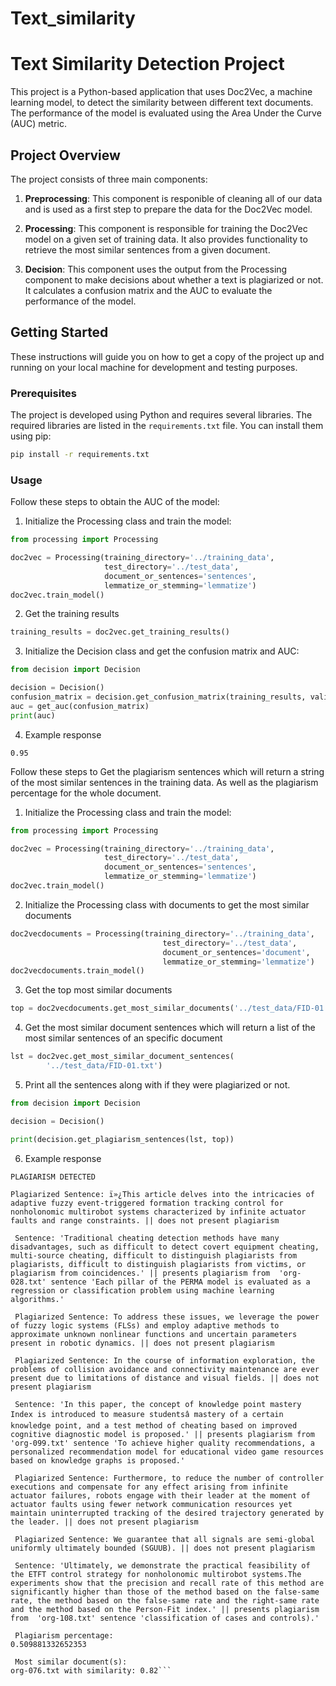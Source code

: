 # Text_similarity

# Text Similarity Detection Project

This project is a Python-based application that uses Doc2Vec, a machine learning model, to detect the similarity between different text documents. The performance of the model is evaluated using the Area Under the Curve (AUC) metric.

## Project Overview

The project consists of three main components:

1. **Preprocessing**: This component is responible of cleaning all of our data and is used as a first step to prepare the data for the Doc2Vec model.

2. **Processing**: This component is responsible for training the Doc2Vec model on a given set of training data. It also provides functionality to retrieve the most similar sentences from a given document.

3. **Decision**: This component uses the output from the Processing component to make decisions about whether a text is plagiarized or not. It calculates a confusion matrix and the AUC to evaluate the performance of the model.

## Getting Started

These instructions will guide you on how to get a copy of the project up and running on your local machine for development and testing purposes.

### Prerequisites

The project is developed using Python and requires several libraries. The required libraries are listed in the `requirements.txt` file. You can install them using pip:
```bash
pip install -r requirements.txt
````
### Usage
Follow these steps to obtain the AUC of the model:
1. Initialize the Processing class and train the model:

```python
from processing import Processing

doc2vec = Processing(training_directory='../training_data',
                     test_directory='../test_data',
                     document_or_sentences='sentences',
                     lemmatize_or_stemming='lemmatize')
doc2vec.train_model()
```

2. Get the training results
```python
training_results = doc2vec.get_training_results()
```

3. Initialize the Decision class and get the confusion matrix and AUC:

```python
from decision import Decision

decision = Decision()
confusion_matrix = decision.get_confusion_matrix(training_results, validation_dictionary)
auc = get_auc(confusion_matrix)
print(auc)
```

4. Example response
```
0.95
```


Follow these steps to Get the plagiarism sentences which will return a string of the most similar sentences in the training data. As well as the plagiarism percentage for the whole document.

1. Initialize the Processing class and train the model:

```python
from processing import Processing

doc2vec = Processing(training_directory='../training_data',
                     test_directory='../test_data',
                     document_or_sentences='sentences',
                     lemmatize_or_stemming='lemmatize')
doc2vec.train_model()
```

2. Initialize the Processing class with documents to get the most similar documents
```python
doc2vecdocuments = Processing(training_directory='../training_data',
                                  test_directory='../test_data',
                                  document_or_sentences='document',
                                  lemmatize_or_stemming='lemmatize')
doc2vecdocuments.train_model()
```

3. Get the top most similar documents
```python
top = doc2vecdocuments.get_most_similar_documents('../test_data/FID-01.txt')
```

4. Get the most similar document sentences which will return a list of the most similar sentences of an specific document

```python
lst = doc2vec.get_most_similar_document_sentences(
        '../test_data/FID-01.txt')
```

5. Print all the sentences along with if they were plagiarized or not.

```python
from decision import Decision

decision = Decision()

print(decision.get_plagiarism_sentences(lst, top))
```

6. Example response

```
PLAGIARISM DETECTED

Plagiarized Sentence: ï»¿This article delves into the intricacies of adaptive fuzzy event-triggered formation tracking control for nonholonomic multirobot systems characterized by infinite actuator faults and range constraints. || does not present plagiarism

 Sentence: 'Traditional cheating detection methods have many disadvantages, such as difficult to detect covert equipment cheating, multi-source cheating, difficult to distinguish plagiarists from plagiarists, difficult to distinguish plagiarists from victims, or plagiarism from coincidences.' || presents plagiarism from  'org-028.txt' sentence 'Each pillar of the PERMA model is evaluated as a regression or classification problem using machine learning algorithms.'

 Plagiarized Sentence: To address these issues, we leverage the power of fuzzy logic systems (FLSs) and employ adaptive methods to approximate unknown nonlinear functions and uncertain parameters present in robotic dynamics. || does not present plagiarism

 Plagiarized Sentence: In the course of information exploration, the problems of collision avoidance and connectivity maintenance are ever present due to limitations of distance and visual fields. || does not present plagiarism

 Sentence: 'In this paper, the concept of knowledge point mastery Index is introduced to measure studentsâ mastery of a certain knowledge point, and a test method of cheating based on improved cognitive diagnostic model is proposed.' || presents plagiarism from  'org-099.txt' sentence 'To achieve higher quality recommendations, a personalized recommendation model for educational video game resources based on knowledge graphs is proposed.'

 Plagiarized Sentence: Furthermore, to reduce the number of controller executions and compensate for any effect arising from infinite actuator failures, robots engage with their leader at the moment of actuator faults using fewer network communication resources yet maintain uninterrupted tracking of the desired trajectory generated by the leader. || does not present plagiarism

 Plagiarized Sentence: We guarantee that all signals are semi-global uniformly ultimately bounded (SGUUB). || does not present plagiarism

 Sentence: 'Ultimately, we demonstrate the practical feasibility of the ETFT control strategy for nonholonomic multirobot systems.The experiments show that the precision and recall rate of this method are significantly higher than those of the method based on the false-same rate, the method based on the false-same rate and the right-same rate and the method based on the Person-Fit index.' || presents plagiarism from  'org-108.txt' sentence 'classification of cases and controls).'

 Plagiarism percentage: 
0.509881332652353

 Most similar document(s): 
org-076.txt with similarity: 0.82```
